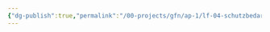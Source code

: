 ```yaml
---
{"dg-publish":true,"permalink":"/00-projects/gfn/ap-1/lf-04-schutzbedarfsanalyse-im-eigenen-arbeitsbereich-durchfuehren/","tags":["inProgress","GFN/LF04"],"updated":"2024-08-16T18:42:40.000+02:00"}
---
```





